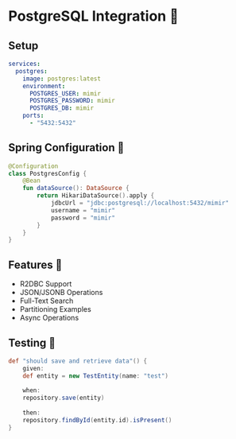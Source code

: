 # PostgreSQL Integration 🐘

## Setup
```yaml
services:
  postgres:
    image: postgres:latest
    environment:
      POSTGRES_USER: mimir
      POSTGRES_PASSWORD: mimir
      POSTGRES_DB: mimir
    ports:
      - "5432:5432"
```

## Spring Configuration 🔧
```kotlin
@Configuration
class PostgresConfig {
    @Bean
    fun dataSource(): DataSource {
        return HikariDataSource().apply {
            jdbcUrl = "jdbc:postgresql://localhost:5432/mimir"
            username = "mimir"
            password = "mimir"
        }
    }
}
```

## Features 🌟
- R2DBC Support
- JSON/JSONB Operations
- Full-Text Search
- Partitioning Examples
- Async Operations

## Testing 🧪
```groovy
def "should save and retrieve data"() {
    given:
    def entity = new TestEntity(name: "test")
    
    when:
    repository.save(entity)
    
    then:
    repository.findById(entity.id).isPresent()
}
```